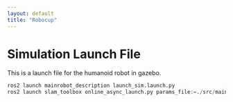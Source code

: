 ```yaml
---
layout: default
title: "Robocup"
---
```


# Simulation Launch File
This is a launch file for the humanoid robot in gazebo.

```py
ros2 launch mainrobot_description launch_sim.launch.py
ros2 launch slam_toolbox online_async_launch.py params_file:=./src/mainrobot_description/config/mapper_params_online_async.yaml use_sim_time:=true
```
